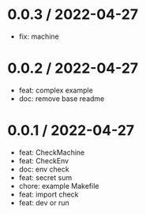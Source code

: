 
0.0.3 / 2022-04-27
==================

* fix: machine

0.0.2 / 2022-04-27
==================

* feat: complex example
* doc: remove base readme

0.0.1 / 2022-04-27
==================

- feat: CheckMachine
- feat: CheckEnv
- doc: env check
- feat: secret sum
- chore: example Makefile
- feat: import check
- feat: dev or run
